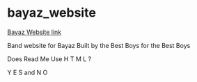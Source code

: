 # bayaz_website

[Bayaz Website link](https://bayazband.com/)

Band website for Bayaz
Built by the Best Boys for the Best Boys


<p>Does  Read  Me  Use  H T M L ?</p>


<p>Y E S and N O </p>
